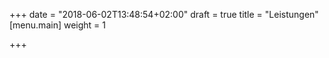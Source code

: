 +++
date = "2018-06-02T13:48:54+02:00"
draft = true
title = "Leistungen"
[menu.main]
weight = 1

+++

